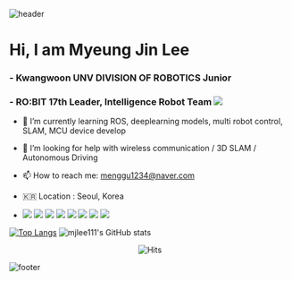 ![header](https://capsule-render.vercel.app/api?type=Waving&text=mjlee111&fontColor=FFFFFF)

# Hi, I am Myeung Jin Lee

### - Kwangwoon UNV DIVISION OF ROBOTICS Junior

### - RO:BIT 17th Leader, Intelligence Robot Team <a href="https://github.com/Team-ROBIT"><img src="https://img.shields.io/badge/Team RO:BIT-white?style=flat&logo=windowsterminal&logoColor=red"/></a>


<div>
  
  - 🌱 I’m currently learning ROS, deeplearning models, multi robot control, SLAM, MCU device develop
  
  - 🤔 I’m looking for help with wireless communication / 3D SLAM / Autonomous Driving
  
  - 📫 How to reach me: menggu1234@naver.com

  - 🇰🇷 Location : Seoul, Korea

  - <img src="https://img.shields.io/badge/C-A8B9CC?style=flat&logo=c&logoColor=white"/> <img src="https://img.shields.io/badge/C++-00599C?style=flat&logo=cplusplus&logoColor=white"/> <img src="https://img.shields.io/badge/CMake-DB6A26?style=flat&logo=CMake&logoColor=white"/> <img src="https://img.shields.io/badge/python-3776AB?style=flat&logo=python&logoColor=white"/> <img src="https://img.shields.io/badge/JavaScript-EE4C2C?style=flat&logo=JavaScript&logoColor=white"/> <img src="https://img.shields.io/badge/HTML5-302683?style=flat&logo=HTML5&logoColor=white"/> <img src="https://img.shields.io/badge/Opencv-5C3EE8?style=flat&logo=opencv&logoColor=white"/> <img src="https://img.shields.io/badge/shell-241F31?style=flat&logo=GNOME Terminal&logoColor=white"/>

</div>
   
[![Top Langs](https://github-readme-stats.vercel.app/api/top-langs/?username=mjlee111&layout=compact)](https://github.com/mjlee111/github-readme-stats)
![mjlee111's GitHub stats](https://github-readme-stats.vercel.app/api?username=mjlee111&show_icons=true&theme=dracula)
<div align="center">
  
![Hits](https://hits.seeyoufarm.com/api/count/incr/badge.svg?url=https%3A%2F%2Fgithub.com%2Fmjlee111%2Fhit-counter&count_bg=%23000000&title_bg=%23555555&icon=&icon_color=%23E7E7E7&title=hits&edge_flat=false)
</div>

![footer](https://capsule-render.vercel.app/api?type=waving&&color=gradient&height=90&section=footer&fontSize=90&fontColor=FFFFFF)
